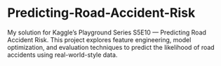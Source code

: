 # Predicting-Road-Accident-Risk
My solution for Kaggle’s Playground Series S5E10 — Predicting Road Accident Risk. This project explores feature engineering, model optimization, and evaluation techniques to predict the likelihood of road accidents using real-world-style data.
